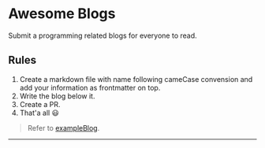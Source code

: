 # Awesome Blogs

Submit a programming related blogs for everyone to read.

## Rules

1. Create a markdown file with name following cameCase convension and add your information as frontmatter on top.
2. Write the blog below it.
3. Create a PR.
4. That'a all 😃

> Refer to [exampleBlog](/exampleBlog.md).

---
